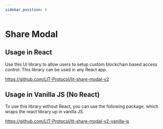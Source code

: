 ```yaml
---
sidebar_position: 6
---
```


# Share Modal

## Usage in React

Use this UI library to allow users to setup custom blockchain based access control. This library can be used in any React app.

https://github.com/LIT-Protocol/lit-share-modal-v2

## Usage in Vanilla JS (No React)

To use this library without React, you can use the following package, which wraps the react library up in vanilla JS.

https://github.com/LIT-Protocol/lit-share-modal-v2-vanilla-js
